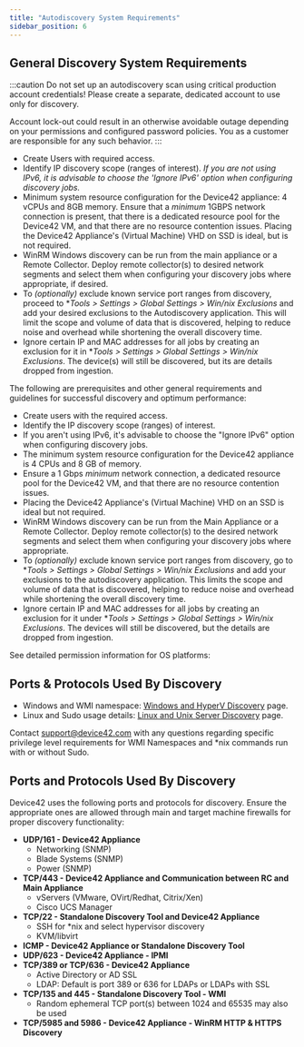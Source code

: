 ```yaml
---
title: "Autodiscovery System Requirements"
sidebar_position: 6
---
```


## General Discovery System Requirements

:::caution
Do not set up an autodiscovery scan using critical production account credentials! Please create a separate, dedicated account to use only for discovery.

Account lock-out could result in an otherwise avoidable outage depending on your permissions and configured password policies. You as a customer are responsible for any such behavior.
:::

- Create Users with required access.
- Identify IP discovery scope (ranges of interest).
    _If you are not using IPv6, it is advisable to choose the 'Ignore IPv6' option when configuring discovery jobs._
- Minimum system resource configuration for the Device42 appliance: 4 vCPUs and 8GB memory. Ensure that a _minimum_ 1GBPS network connection is present, that there is a dedicated resource pool for the Device42 VM, and that there are no resource contention issues. Placing the Device42 Appliance's (Virtual Machine) VHD on SSD is ideal, but is not required.
- WinRM Windows discovery can be run from the main appliance or a Remote Collector. Deploy remote collector(s) to desired network segments and select them when configuring your discovery jobs where appropriate, if desired.
- To _(optionally)_ exclude known service port ranges from discovery, proceed to **Tools > Settings > Global Settings > Win/*nix Exclusions** and add your desired exclusions to the Autodiscovery application. This will limit the scope and volume of data that is discovered, helping to reduce noise and overhead while shortening the overall discovery time.
- Ignore certain IP and MAC addresses for all jobs by creating an exclusion for it in **Tools > Settings > Global Settings > Win/*nix Exclusions**. The device(s) will still be discovered, but its are details dropped from ingestion.

The following are prerequisites and other general requirements and guidelines for successful discovery and optimum performance:

- Create users with the required access.
- Identify the IP discovery scope (ranges) of interest. 
- If you aren't using IPv6, it's advisable to choose the "Ignore IPv6" option when configuring discovery jobs.
- The minimum system resource configuration for the Device42 appliance is 4 CPUs and 8 GB of memory. 
- Ensure a 1 Gbps _minimum_ network connection, a dedicated resource pool for the Device42 VM, and that there are no resource contention issues. 
- Placing the Device42 Appliance's (Virtual Machine) VHD on an SSD is ideal but not required.
- WinRM Windows discovery can be run from the Main Appliance or a Remote Collector. Deploy remote collector(s) to the desired network segments and select them when configuring your discovery jobs where appropriate.
- To _(optionally)_ exclude known service port ranges from discovery, go to **Tools > Settings > Global Settings > Win/*nix Exclusions** and add your exclusions to the autodiscovery application. This limits the scope and volume of data that is discovered, helping to reduce noise and overhead while shortening the overall discovery time.
- Ignore certain IP and MAC addresses for all jobs by creating an exclusion for it under **Tools > Settings > Global Settings > Win/*nix Exclusions**. The devices will still be discovered, but the details are dropped from ingestion.

See detailed permission information for OS platforms:

## Ports & Protocols Used By Discovery
- Windows and WMI namespace: [Windows and HyperV Discovery](/auto-discovery/windows-and-hyper-v-auto-discovery.mdx) page.
- Linux and Sudo usage details: [Linux and Unix Server Discovery](/auto-discovery/linux-unix-server-auto-discovery.mdx) page.

Contact [support@device42.com](mailto:support@device42.com) with any questions regarding specific privilege level requirements for WMI Namespaces and *nix commands run with or without Sudo.

## Ports and Protocols Used By Discovery

Device42 uses the following ports and protocols for discovery. Ensure the appropriate ones are allowed through main and target machine firewalls for proper discovery functionality:

- **UDP/161 - Device42 Appliance**
    - Networking (SNMP)
    - Blade Systems (SNMP)
    - Power (SNMP)
- **TCP/443 - Device42 Appliance and Communication between RC and Main Appliance**
    - vServers (VMware, OVirt/Redhat, Citrix/Xen)
    - Cisco UCS Manager
- **TCP/22 - Standalone Discovery Tool and Device42 Appliance**
    - SSH for *nix and select hypervisor discovery
    - KVM/libvirt
- **ICMP - Device42 Appliance or Standalone Discovery Tool**
- **UDP/623 - Device42 Appliance - IPMI**
- **TCP/389 or TCP/636 - Device42 Appliance**
    - Active Directory or AD SSL
    - LDAP: Default is port 389 or 636 for LDAPs or LDAPs with SSL
- **TCP/135 and 445 - Standalone Discovery Tool - WMI**
    - Random ephemeral TCP port(s) between 1024 and 65535 may also be used
- **TCP/5985 and 5986 - Device42 Appliance - WinRM HTTP & HTTPS Discovery**
